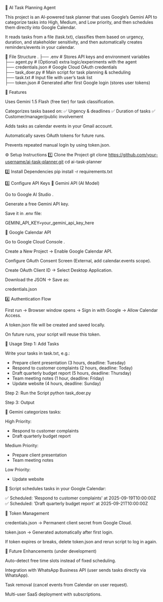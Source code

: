 📌 AI Task Planning Agent

This project is an AI-powered task planner that uses Google’s Gemini API to categorize tasks into High, Medium, and Low priority, and then schedules them directly into Google Calendar.

It reads tasks from a file (task.txt), classifies them based on urgency, duration, and stakeholder sensitivity, and then automatically creates reminders/events in your calendar.

📂 File Structure
.
├── .env                 # Stores API keys and environment variables  
├── agent.py             # (Optional) extra logic/experiments with the agent  
├── credentials.json     # Google Cloud OAuth credentials  
├── task_doer.py         # Main script for task planning & scheduling  
├── task.txt             # Input file with user’s task list  
├── token.json           # Generated after first Google login (stores user tokens)  

🚀 Features

Uses Gemini 1.5 Flash (free tier) for task classification.

Categorizes tasks based on:
✅ Urgency & deadlines
✅ Duration of tasks
✅ Customer/manager/public involvement

Adds tasks as calendar events in your Gmail account.

Automatically saves OAuth tokens for future runs.

Prevents repeated manual login by using token.json.

⚙️ Setup Instructions
1️⃣ Clone the Project
git clone https://github.com/your-username/ai-task-planner.git
cd ai-task-planner

2️⃣ Install Dependencies
pip install -r requirements.txt




3️⃣ Configure API Keys
🔹 Gemini API (AI Model)

Go to Google AI Studio
.

Generate a free Gemini API key.

Save it in .env file:

GEMINI_API_KEY=your_gemini_api_key_here

🔹 Google Calendar API

Go to Google Cloud Console
.

Create a New Project → Enable Google Calendar API.

Configure OAuth Consent Screen (External, add calendar.events scope).

Create OAuth Client ID → Select Desktop Application.

Download the JSON → Save as:

credentials.json

4️⃣ Authentication Flow

First run → Browser window opens → Sign in with Google → Allow Calendar Access.

A token.json file will be created and saved locally.

On future runs, your script will reuse this token.

📝 Usage
Step 1: Add Tasks

Write your tasks in task.txt, e.g.:

- Prepare client presentation (3 hours, deadline: Tuesday)
- Respond to customer complaints (2 hours, deadline: Today)
- Draft quarterly budget report (5 hours, deadline: Thursday)
- Team meeting notes (1 hour, deadline: Friday)
- Update website (4 hours, deadline: Sunday)

Step 2: Run the Script
python task_doer.py

Step 3: Output

🧠 Gemini categorizes tasks:

High Priority:
- Respond to customer complaints
- Draft quarterly budget report

Medium Priority:
- Prepare client presentation
- Team meeting notes

Low Priority:
- Update website


📅 Script schedules tasks in your Google Calendar:

✅ Scheduled: 'Respond to customer complaints' at 2025-09-19T10:00:00Z
✅ Scheduled: 'Draft quarterly budget report' at 2025-09-21T10:00:00Z

🔐 Token Management

credentials.json → Permanent client secret from Google Cloud.

token.json → Generated automatically after first login.

If token expires or breaks, delete token.json and rerun script to log in again.

📌 Future Enhancements (under development)

Auto-detect free time slots instead of fixed scheduling.

Integration with WhatsApp Business API (user sends tasks directly via WhatsApp).

Task removal (cancel events from Calendar on user request).

Multi-user SaaS deployment with subscriptions.
